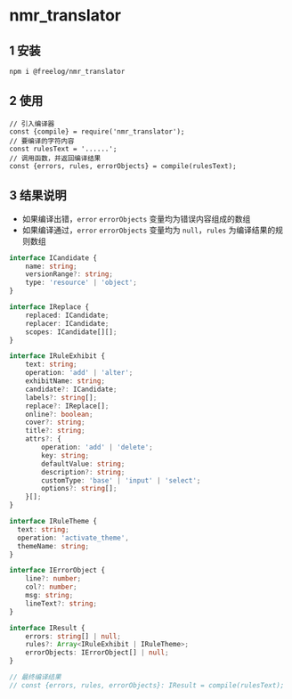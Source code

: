 # nmr_translator

## 1 安装

```
npm i @freelog/nmr_translator
```

## 2 使用

```
// 引入编译器
const {compile} = require('nmr_translator');
// 要编译的字符内容
const rulesText = '......';
// 调用函数，并返回编译结果
const {errors, rules, errorObjects} = compile(rulesText);
```

<!-- **注：规则语法概要** -->

## 3 结果说明
- 如果编译出错，```error``` ```errorObjects``` 变量均为错误内容组成的数组
- 如果编译通过，```error```  ```errorObjects``` 变量均为 ```null```，```rules``` 为编译结果的规则数组


```typescript
interface ICandidate {
    name: string;
    versionRange?: string;
    type: 'resource' | 'object';
}

interface IReplace {
    replaced: ICandidate;
    replacer: ICandidate;
    scopes: ICandidate[][];
}

interface IRuleExhibit {
    text: string;
    operation: 'add' | 'alter';
    exhibitName: string;
    candidate?: ICandidate;
    labels?: string[];
    replace?: IReplace[];
    online?: boolean;
    cover?: string;
    title?: string;
    attrs?: {
        operation: 'add' | 'delete'; 
        key: string;
        defaultValue: string;
        description?: string;
        customType: 'base' | 'input' | 'select';
        options?: string[];
    }[];
}

interface IRuleTheme {
  text: string;
  operation: 'activate_theme',
  themeName: string;
}

interface IErrorObject {
    line?: number;
    col?: number;
    msg: string;
    lineText?: string;
}

interface IResult {
    errors: string[] | null;
    rules?: Array<IRuleExhibit | IRuleTheme>;
    errorObjects: IErrorObject[] | null;
}

// 最终编译结果
// const {errors, rules, errorObjects}: IResult = compile(rulesText);
```
